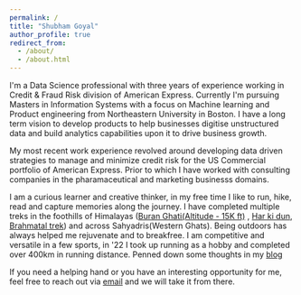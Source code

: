 ```yaml
---
permalink: /
title: "Shubham Goyal"
author_profile: true
redirect_from: 
  - /about/
  - /about.html
---
```


I'm a Data Science professional with three years of experience working in Credit & Fraud Risk division of American Express. Currently I'm pursuing Masters in Information Systems with a focus on Machine learning and Product engineering from Northeastern University in Boston. I have a long term vision to develop products to help businesses digitise unstructured data and build analytics capabilities upon it to drive business growth.     

My most recent work experience revolved around developing data driven strategies to manage and minimize credit risk for the US Commercial portfolio of American Express. Prior to which I have worked with consulting companies in the pharamaceutical and marketing businesss domains.

I am a curious learner and creative thinker, in my free time I like to run, hike, read and capture memories along the journey. I have completed multiple treks in the foothills of Himalayas ([Buran Ghati(Altitude - 15K ft)](https://unsplash.com/photos/Bf6WEXbjQoc) , [Har ki dun](https://unsplash.com/photos/AWjY1QFxu48), [Brahmatal trek](https://unsplash.com/photos/1Pzq1VN4QLs)) and across Sahyadris(Western Ghats). Being outdoors has always helped me rejuvenate and to breakfree. I am competitive and versatile in a few sports, in '22 I took up running as a hobby and completed over 400km in running distance. Penned down some thoughts in my [blog]([https://medium.com/@goyal.shubh15](https://medium.com/@goyal.shubh15/runners-high-reflecting-on-runs-in-22-723b991094ea))

If you need a helping hand or you have an interesting opportunity for me, feel free to reach out via [email](goyal.shubh15@gmail.com) and we will take it from there.

